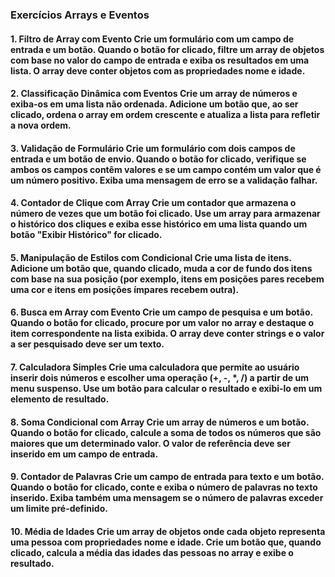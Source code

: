 ### Exercícios Arrays e Eventos
#### 1. Filtro de Array com Evento Crie um formulário com um campo de entrada e um botão. Quando o botão for clicado, filtre um array de objetos com base no valor do campo de entrada e exiba os resultados em uma lista. O array deve conter objetos com as propriedades nome e idade.

#### 2. Classificação Dinâmica com Eventos Crie um array de números e exiba-os em uma lista não ordenada. Adicione um botão que, ao ser clicado, ordena o array em ordem crescente e atualiza a lista para refletir a nova ordem.

#### 3. Validação de Formulário Crie um formulário com dois campos de entrada e um botão de envio. Quando o botão for clicado, verifique se ambos os campos contêm valores e se um campo contém um valor que é um número positivo. Exiba uma mensagem de erro se a validação falhar.

#### 4. Contador de Clique com Array Crie um contador que armazena o número de vezes que um botão foi clicado. Use um array para armazenar o histórico dos cliques e exiba esse histórico em uma lista quando um botão "Exibir Histórico" for clicado.

#### 5. Manipulação de Estilos com Condicional Crie uma lista de itens. Adicione um botão que, quando clicado, muda a cor de fundo dos itens com base na sua posição (por exemplo, itens em posições pares recebem uma cor e itens em posições ímpares recebem outra).

#### 6. Busca em Array com Evento Crie um campo de pesquisa e um botão. Quando o botão for clicado, procure por um valor no array e destaque o item correspondente na lista exibida. O array deve conter strings e o valor a ser pesquisado deve ser um texto.

#### 7. Calculadora Simples Crie uma calculadora que permite ao usuário inserir dois números e escolher uma operação (+, -, *, /) a partir de um menu suspenso. Use um botão para calcular o resultado e exibi-lo em um elemento de resultado.

#### 8. Soma Condicional com Array Crie um array de números e um botão. Quando o botão for clicado, calcule a soma de todos os números que são maiores que um determinado valor. O valor de referência deve ser inserido em um campo de entrada.

#### 9. Contador de Palavras Crie um campo de entrada para texto e um botão. Quando o botão for clicado, conte e exiba o número de palavras no texto inserido. Exiba também uma mensagem se o número de palavras exceder um limite pré-definido.

#### 10. Média de Idades Crie um array de objetos onde cada objeto representa uma pessoa com propriedades nome e idade. Crie um botão que, quando clicado, calcula a média das idades das pessoas no array e exibe o resultado.
